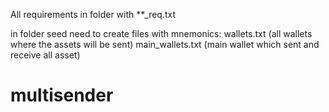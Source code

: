 All requirements in folder with **_req.txt

in folder seed need to create files with mnemonics:
wallets.txt (all wallets where the assets will be sent)
main_wallets.txt (main wallet which sent and receive all asset)

# multisender
